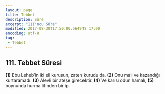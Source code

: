 ```yaml
---
layout: page
title: Tebbet
description: Sûre
excerpt: "111'ncu Sûre"
modified: 2017-08-30T17:50:00.564948 17:00
encoding: utf-8
tag: 
 - Tebbet
---
```


## 111. Tebbet Sûresi

**(1)** Ebu Leheb’in iki eli kurusun, zaten kurudu da.
**(2)** Onu malı ve kazandığı kurtaramadı.
**(3)** Alevli bir ateşe girecektir.
**(4)** Ve karısı odun hamalı,
**(5)** boynunda hurma lifinden bir ip.
